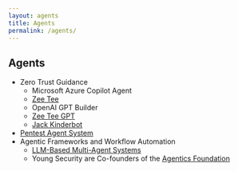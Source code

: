 ```yaml
---
layout: agents
title: Agents
permalink: /agents/
---
```

## Agents

- Zero Trust Guidance
  - Microsoft Azure Copilot Agent
  - [Zee Tee](./zeetee/)
  - OpenAI GPT Builder
  - [Zee Tee GPT](https://chatgpt.com/g/g-rYUbw9W5H-zee-tee-gpt)
  - [Jack Kinderbot](https://chatgpt.com/g/g-M6RteJ4ug-jack-kinderbot-a-zero-trust-strategy-assistant)
- [Pentest Agent System](/pentest-agent-system/)
- Agentic Frameworks and Workflow Automation
  - [LLM-Based Multi-Agent Systems](https://llm.youngsecurity.net)
  - Young Security are Co-founders of the [Agentics Foundation](https://agentics.org)
